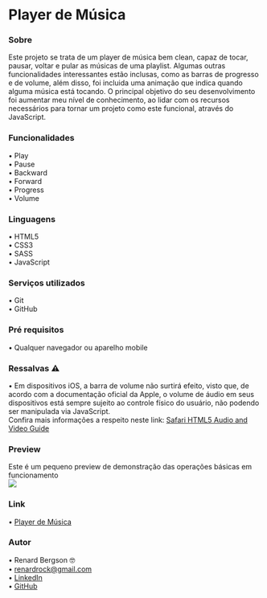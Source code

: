 # Player de Música

### Sobre
Este projeto se trata de um player de música bem clean, capaz de tocar, pausar, voltar e pular as músicas de uma playlist. Algumas outras funcionalidades 
interessantes estão inclusas, como as barras de progresso e de volume, além disso, foi incluida uma animação que indica quando alguma música está tocando.
O principal objetivo do seu desenvolvimento foi aumentar meu nível de conhecimento, ao lidar com os recursos necessários para tornar um projeto como este
funcional, através do JavaScript.

### Funcionalidades
  •	Play <br>
  •	Pause  <br>
  •	Backward  <br>
  •	Forward <br>
  •	Progress <br>
  •	Volume <br>

### Linguagens
  •	HTML5 <br>
  •	CSS3  <br>
  •	SASS  <br>
  •	JavaScript

### Serviços utilizados
  •	Git <br>
  •	GitHub

### Pré requisitos
  •	Qualquer navegador ou aparelho mobile
  
### Ressalvas ⚠️
  •	Em dispositivos iOS, a barra de volume não surtirá efeito, visto que, de acordo com a documentação oficial da Apple, o volume de áudio em seus 
  dispositivos está sempre sujeito ao controle físico do usuário, não podendo ser manipulada via JavaScript. <br>
  Confira mais informações a respeito neste link: [Safari HTML5 Audio and Video Guide](https://developer.apple.com/library/archive/documentation/AudioVideo/Conceptual/Using_HTML5_Audio_Video/Device-SpecificConsiderations/Device-SpecificConsiderations.html#//apple_ref/doc/uid/TP40009523-CH5-SW1)
  
### Preview
Este é um pequeno preview de demonstração das operações básicas em funcionamento <br>
![]( ... ) 

### Link
  •	[Player de Música]( ... ) 

### Autor
  •	Renard Bergson 🤓 <br>
	•	renardrock@gmail.com <br>
	•	[LinkedIn](https://www.linkedin.com/in/renardbergson) <br>
	•	[GitHub](https://www.github.com/renardbergson)
